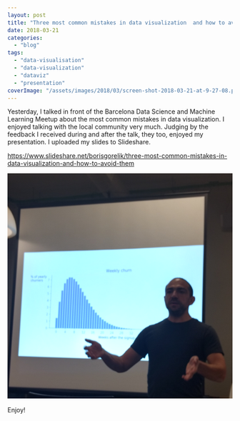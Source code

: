 ```yaml
---
layout: post
title: "Three most common mistakes in data visualization  and how to avoid them. Now, the slides"
date: 2018-03-21
categories: 
  - "blog"
tags: 
  - "data-visualisation"
  - "data-visualization"
  - "dataviz"
  - "presentation"
coverImage: "/assets/images/2018/03/screen-shot-2018-03-21-at-9-27-08.png"
---
```


Yesterday, I talked in front of the Barcelona Data Science and Machine Learning Meetup about the most common mistakes in data visualization. I enjoyed talking with the local community very much. Judging by the feedback I received during and after the talk, they too, enjoyed my presentation. I uploaded my slides to Slideshare.

https://www.slideshare.net/borisgorelik/three-most-common-mistakes-in-data-visualization-and-how-to-avoid-them

![Me in front of a screen that shows a bar chart](/assets/images/2018/03/me_in_bcn.png?w=600)

Enjoy!

